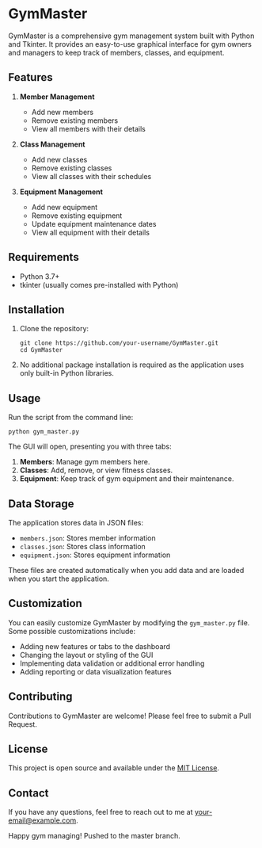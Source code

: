# GymMaster

GymMaster is a comprehensive gym management system built with Python and Tkinter. It provides an easy-to-use graphical interface for gym owners and managers to keep track of members, classes, and equipment.

## Features

1. **Member Management**
   - Add new members
   - Remove existing members
   - View all members with their details

2. **Class Management**
   - Add new classes
   - Remove existing classes
   - View all classes with their schedules

3. **Equipment Management**
   - Add new equipment
   - Remove existing equipment
   - Update equipment maintenance dates
   - View all equipment with their details

## Requirements

- Python 3.7+
- tkinter (usually comes pre-installed with Python)

## Installation

1. Clone the repository:
   ```
   git clone https://github.com/your-username/GymMaster.git
   cd GymMaster
   ```

2. No additional package installation is required as the application uses only built-in Python libraries.

## Usage

Run the script from the command line:

```
python gym_master.py
```

The GUI will open, presenting you with three tabs:

1. **Members**: Manage gym members here.
2. **Classes**: Add, remove, or view fitness classes.
3. **Equipment**: Keep track of gym equipment and their maintenance.

## Data Storage

The application stores data in JSON files:

- `members.json`: Stores member information
- `classes.json`: Stores class information
- `equipment.json`: Stores equipment information

These files are created automatically when you add data and are loaded when you start the application.

## Customization

You can easily customize GymMaster by modifying the `gym_master.py` file. Some possible customizations include:

- Adding new features or tabs to the dashboard
- Changing the layout or styling of the GUI
- Implementing data validation or additional error handling
- Adding reporting or data visualization features

## Contributing

Contributions to GymMaster are welcome! Please feel free to submit a Pull Request.

## License

This project is open source and available under the [MIT License](LICENSE).

## Contact

If you have any questions, feel free to reach out to me at [your-email@example.com](mailto:yeswanthsoma83@example.com).

Happy gym managing!
Pushed to the master branch.
